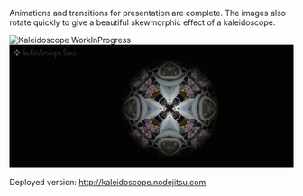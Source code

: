 Animations and transitions for presentation are complete. The images also rotate quickly to give a beautiful skewmorphic effect of a kaleidoscope.

![Kaleidoscope WorkInProgress]( http://kaleidoscope.nodejitsu.com "Deployed Node app")
![Kaleidoscope Image](../project_images/cover.jpg?raw=true "Kaleidoscope Image")

Deployed version:  http://kaleidoscope.nodejitsu.com
